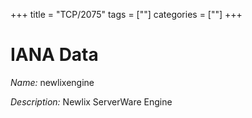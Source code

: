 +++
title = "TCP/2075"
tags = [""]
categories = [""]
+++

# IANA Data

_Name:_ newlixengine

_Description:_ Newlix ServerWare Engine

